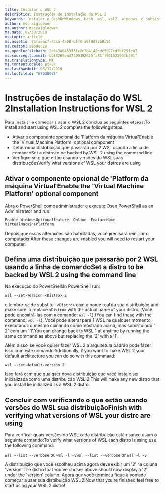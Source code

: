 ```yaml
---
title: Instalar o WSL 2
description: Instruções de instalação do WSL 2
keywords: Instalar o BashOnWindows, bash, wsl, wsl2, windows, o subsistema do windows para linux, windowssubsystem, ubuntu, debian, suse, windows 10,
author: mscraigloewen
ms.author: mscraigloewen
ms.date: 05/30/2019
ms.topic: article
ms.assetid: 7afaeacf-435a-4e58-bff0-a9f0d75b8a51
ms.custom: seodec18
ms.openlocfilehash: 2af43a046333fc8c7b4142cdc5077cdfbf29fea7
ms.sourcegitcommit: bb88269eb37405192625fa81ff91162393fb491f
ms.translationtype: MT
ms.contentlocale: pt-BR
ms.lasthandoff: 06/12/2019
ms.locfileid: "67038076"
---
```

# <a name="installation-instructions-for-wsl-2"></a><span data-ttu-id="d12dc-104">Instruções de instalação do WSL 2</span><span class="sxs-lookup"><span data-stu-id="d12dc-104">Installation Instructions for WSL 2</span></span>

<span data-ttu-id="d12dc-105">Para instalar e começar a usar o WSL 2 conclua as seguintes etapas:</span><span class="sxs-lookup"><span data-stu-id="d12dc-105">To install and start using WSL 2 complete the following steps:</span></span>

- <span data-ttu-id="d12dc-106">Ativar o componente opcional de 'Platform da máquina Virtual'</span><span class="sxs-lookup"><span data-stu-id="d12dc-106">Enable the 'Virtual Machine Platform' optional component</span></span>
- <span data-ttu-id="d12dc-107">Defina uma distribuição que passarão por 2 WSL usando a linha de comando</span><span class="sxs-lookup"><span data-stu-id="d12dc-107">Set a distro to be backed by WSL 2 using the command line</span></span>
- <span data-ttu-id="d12dc-108">Verifique se o que estão usando versões do WSL suas distribuições</span><span class="sxs-lookup"><span data-stu-id="d12dc-108">Verify what versions of WSL your distros are using</span></span>

## <a name="enable-the-virtual-machine-platform-optional-component"></a><span data-ttu-id="d12dc-109">Ativar o componente opcional de 'Platform da máquina Virtual'</span><span class="sxs-lookup"><span data-stu-id="d12dc-109">Enable the 'Virtual Machine Platform' optional component</span></span>

<span data-ttu-id="d12dc-110">Abra o PowerShell como administrador e execute:</span><span class="sxs-lookup"><span data-stu-id="d12dc-110">Open PowerShell as an Administrator and run:</span></span>

`Enable-WindowsOptionalFeature -Online -FeatureName VirtualMachinePlatform`

<span data-ttu-id="d12dc-111">Depois que essas alterações são habilitadas, você precisará reiniciar o computador.</span><span class="sxs-lookup"><span data-stu-id="d12dc-111">After these changes are enabled you will need to restart your computer.</span></span>

## <a name="set-a-distro-to-be-backed-by-wsl-2-using-the-command-line"></a><span data-ttu-id="d12dc-112">Defina uma distribuição que passarão por 2 WSL usando a linha de comando</span><span class="sxs-lookup"><span data-stu-id="d12dc-112">Set a distro to be backed by WSL 2 using the command line</span></span>

<span data-ttu-id="d12dc-113">Na execução do PowerShell:</span><span class="sxs-lookup"><span data-stu-id="d12dc-113">In PowerShell run:</span></span>

`wsl --set-version <Distro> 2`

<span data-ttu-id="d12dc-114">e lembre-se de substituir `<Distro>` com o nome real da sua distribuição.</span><span class="sxs-lookup"><span data-stu-id="d12dc-114">and make sure to replace `<Distro>` with the actual name of your distro.</span></span> <span data-ttu-id="d12dc-115">(Você pode encontrá-las com o comando: `wsl -l`).</span><span class="sxs-lookup"><span data-stu-id="d12dc-115">(You can find these with the command: `wsl -l`).</span></span> <span data-ttu-id="d12dc-116">Você pode alterar para 1 WSL na qualquer momento, executando o mesmo comando como mostrado acima, mas substituindo ' 2' com um ' 1'.</span><span class="sxs-lookup"><span data-stu-id="d12dc-116">You can change back to WSL 1 at anytime by running the same command as above but replacing the '2' with a '1'.</span></span>

<span data-ttu-id="d12dc-117">Além disso, se você quiser fazer WSL 2 a arquitetura padrão pode fazer isso com este comando:</span><span class="sxs-lookup"><span data-stu-id="d12dc-117">Additionally, if you want to make WSL 2 your default architecture you can do so with this command:</span></span>

`wsl --set-default-version 2`

<span data-ttu-id="d12dc-118">Isso fará com que qualquer nova distribuição que você instale ser inicializada como uma distribuição WSL 2.</span><span class="sxs-lookup"><span data-stu-id="d12dc-118">This will make any new distro that you install be initialized as a WSL 2 distro.</span></span>

## <a name="finish-with-verifying-what-versions-of-wsl-your-distro-are-using"></a><span data-ttu-id="d12dc-119">Concluir com verificando o que estão usando versões do WSL sua distribuição</span><span class="sxs-lookup"><span data-stu-id="d12dc-119">Finish with verifying what versions of WSL your distro are using</span></span>

<span data-ttu-id="d12dc-120">Para verificar quais versões do WSL cada distribuição está usando usam o seguinte comando:</span><span class="sxs-lookup"><span data-stu-id="d12dc-120">To verify what versions of WSL each distro is using use the following command:</span></span>

<span data-ttu-id="d12dc-121">`wsl --list --verbose` ou `wsl -l -v`</span><span class="sxs-lookup"><span data-stu-id="d12dc-121">`wsl --list --verbose` or `wsl -l -v`</span></span>

<span data-ttu-id="d12dc-122">A distribuição que você escolheu acima agora deve exibir um '2' na coluna 'version'.</span><span class="sxs-lookup"><span data-stu-id="d12dc-122">The distro that you've chosen above should now display a '2' under the 'version' column.</span></span> <span data-ttu-id="d12dc-123">Agora que você terminou fique à vontade começar a usar sua distribuição WSL 2!</span><span class="sxs-lookup"><span data-stu-id="d12dc-123">Now that you're finished feel free to start using your WSL 2 distro!</span></span> 